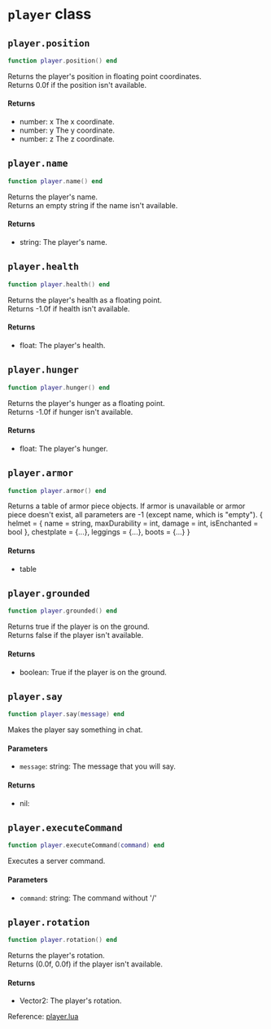 # `player` class



## `player.position`
```lua
function player.position() end
```
Returns the player's position in floating point coordinates.  
Returns 0.0f if the position isn't available.

#### Returns
- number: x The x coordinate.
- number: y The y coordinate.
- number: z The z coordinate.

## `player.name`
```lua
function player.name() end
```
Returns the player's name.  
Returns an empty string if the name isn't available.

#### Returns
- string: The player's name.

## `player.health`
```lua
function player.health() end
```
Returns the player's health as a floating point.  
Returns -1.0f if health isn't available.

#### Returns
- float: The player's health.

## `player.hunger`
```lua
function player.hunger() end
```
Returns the player's hunger as a floating point.  
Returns -1.0f if hunger isn't available.

#### Returns
- float: The player's hunger.

## `player.armor`
```lua
function player.armor() end
```
Returns a table of armor piece objects.
If armor is unavailable or armor piece doesn't exist, all parameters are -1 (except name, which is "empty").
{ helmet = { name = string, maxDurability = int, damage = int, isEnchanted = bool }, chestplate = {...}, leggings = {...}, boots = {...} }

#### Returns
- table


## `player.grounded`
```lua
function player.grounded() end
```
Returns true if the player is on the ground.  
Returns false if the player isn't available.

#### Returns
- boolean: True if the player is on the ground.

## `player.say`
```lua
function player.say(message) end
```
Makes the player say something in chat.

#### Parameters
- `message`: string: The message that you will say.
#### Returns
- nil: 

## `player.executeCommand`
```lua
function player.executeCommand(command) end
```
Executes a server command.

#### Parameters
- `command`: string: The command without '/'

## `player.rotation`
```lua
function player.rotation() end
```
Returns the player's rotation.  
Returns (0.0f, 0.0f) if the player isn't available.

#### Returns
- Vector2: The player's rotation.

Reference: [player.lua](https://github.com/flarialmc/scripting-wiki/tree/main/autocomplete/game/player.lua)